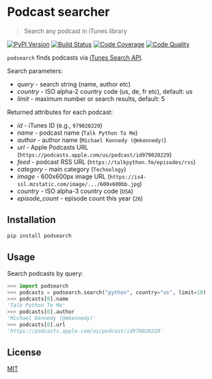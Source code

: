 # Podcast searcher

> Search any podcast in iTunes library

[![PyPI Version][pypi-image]][pypi-url]
[![Build Status][build-image]][build-url]
[![Code Coverage][coverage-image]][coverage-url]
[![Code Quality][quality-image]][quality-url]

`podsearch` finds podcasts via [iTunes Search API](https://developer.apple.com/library/archive/documentation/AudioVideo/Conceptual/iTuneSearchAPI/index.html).

Search parameters:

-   _query_ - search string (name, author etc)
-   _country_ - ISO alpha-2 country code (us, de, fr etc), default: us
-   _limit_ - maximum number or search results, default: 5

Returned attributes for each podcast:

-   _id_ - iTunes ID (e.g., `979020229`)
-   _name_ - podcast name (`Talk Python To Me`)
-   _author_ - author name (`Michael Kennedy (@mkennedy)`)
-   _url_ - Apple Podcasts URL (`https://podcasts.apple.com/us/podcast/id979020229`)
-   _feed_ - podcast RSS URL (`https://talkpython.fm/episodes/rss`)
-   _category_ - main category (`Technology`)
-   _image_ - 600x600px image URL (`https://is4-ssl.mzstatic.com/image/.../600x600bb.jpg`)
-   _country_ - ISO alpha-3 country code (`USA`)
-   _episode_count_ - episode count this year (`26`)

## Installation

```sh
pip install podsearch
```

## Usage

Search podcasts by query:

```python
>>> import podsearch
>>> podcasts = podsearch.search("python", country="us", limit=10)
>>> podcasts[0].name
'Talk Python To Me'
>>> podcasts[0].author
'Michael Kennedy (@mkennedy)'
>>> podcasts[0].url
'https://podcasts.apple.com/us/podcast/id979020229'
```

## License

[MIT](https://choosealicense.com/licenses/mit/)

<!-- Badges -->

[pypi-image]: https://img.shields.io/pypi/v/podsearch
[pypi-url]: https://pypi.org/project/podsearch/
[build-image]: https://github.com/nalgeon/podsearch-py/actions/workflows/build.yml/badge.svg
[build-url]: https://github.com/nalgeon/podsearch-py/actions/workflows/build.yml
[coverage-image]: https://codecov.io/gh/nalgeon/podsearch-py/branch/main/graph/badge.svg
[coverage-url]: https://codecov.io/gh/nalgeon/podsearch-py
[quality-image]: https://api.codeclimate.com/v1/badges/3130fa0ba3b7993fbf0a/maintainability
[quality-url]: https://codeclimate.com/github/nalgeon/podsearch-py
